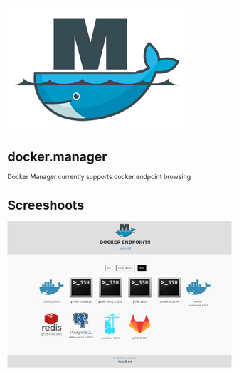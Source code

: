 ![Logo](https://raw.githubusercontent.com/tursoft/docker.manager/master/assets/logos/logo.small.png)

# docker.manager
Docker Manager currently supports docker endpoint browsing


# Screeshoots
![Screenshoot-General](https://raw.githubusercontent.com/tursoft/docker.manager/master/assets/screenshoots/list.jpg)